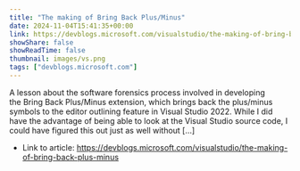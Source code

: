 ```yaml
---
title: "The making of Bring Back Plus/Minus"
date: 2024-11-04T15:41:35+00:00
link: https://devblogs.microsoft.com/visualstudio/the-making-of-bring-back-plus-minus
showShare: false
showReadTime: false
thumbnail: images/vs.png
tags: ["devblogs.microsoft.com"]
---
```

A lesson about the software forensics process involved in developing the Bring Back Plus/Minus extension, which brings back the plus/minus symbols to the editor outlining feature in Visual Studio 2022. While I did have the advantage of being able to look at the Visual Studio source code, I could have figured this out just as well without […]

- Link to article: https://devblogs.microsoft.com/visualstudio/the-making-of-bring-back-plus-minus
